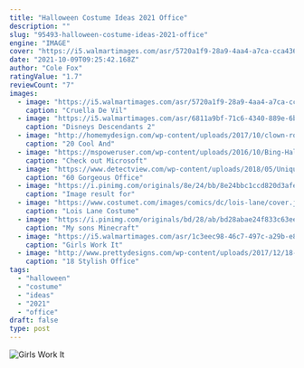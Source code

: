 ```yaml
---
title: "Halloween Costume Ideas 2021 Office"
description: ""
slug: "95493-halloween-costume-ideas-2021-office"
engine: "IMAGE"
cover: "https://i5.walmartimages.com/asr/5720a1f9-28a9-4aa4-a7ca-cca43672f404_1.7c7a594167b995556ef8a2c265a91328.jpeg"
date: "2021-10-09T09:25:42.168Z"
author: "Cole Fox"
ratingValue: "1.7"
reviewCount: "7"
images:
  - image: "https://i5.walmartimages.com/asr/5720a1f9-28a9-4aa4-a7ca-cca43672f404_1.7c7a594167b995556ef8a2c265a91328.jpeg"
    caption: "Cruella De Vil"
  - image: "https://i5.walmartimages.com/asr/6811a9bf-71c6-4340-889e-6bf74923fcf8_1.89a64d960cbe0b4ad7a10882b0776270.jpeg"
    caption: "Disneys Descendants 2"
  - image: "http://homemydesign.com/wp-content/uploads/2017/10/clown-rotten-candy-in-halloween-porch.jpg"
    caption: "20 Cool And"
  - image: "https://mspoweruser.com/wp-content/uploads/2016/10/Bing-Halloween.jpg"
    caption: "Check out Microsoft"
  - image: "https://www.detectview.com/wp-content/uploads/2018/05/Unique-Christmas-Door-Decorating.jpg"
    caption: "60 Gorgeous Office"
  - image: "https://i.pinimg.com/originals/8e/24/bb/8e24bbc1ccd820d3afe3b6a37e4603c2.jpg"
    caption: "Image result for"
  - image: "https://www.costumet.com/images/comics/dc/lois-lane/cover.jpg"
    caption: "Lois Lane Costume"
  - image: "https://i.pinimg.com/originals/bd/28/ab/bd28abae24f833c63ee6469ba93062d6.jpg"
    caption: "My sons Minecraft"
  - image: "https://i5.walmartimages.com/asr/1c3eec98-46c7-497c-a29b-e8485aefa7e8_1.1c771dbc7490088c711934820c87e246.jpeg"
    caption: "Girls Work It"
  - image: "http://www.prettydesigns.com/wp-content/uploads/2017/12/18-stylish-office-outfit-ideas-for-winter-2018-2.jpg"
    caption: "18 Stylish Office"
tags:
  - "halloween"
  - "costume"
  - "ideas"
  - "2021"
  - "office"
draft: false
type: post
---
```



![Girls Work It](https://i5.walmartimages.com/asr/1c3eec98-46c7-497c-a29b-e8485aefa7e8_1.1c771dbc7490088c711934820c87e246.jpeg "Girls Work It")


<!--inArticleAds-->

<!--galleryOne-->


<!--inArticleAds-->

<!--galleryTwo-->


<!--galleryThree-->

